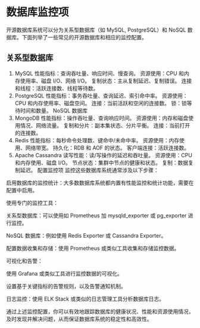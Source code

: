# 数据库监控项

开源数据库系统可以分为关系型数据库（如 MySQL, PostgreSQL）和 NoSQL 数据库。下面列举了一些常见的开源数据库和相应的监控配置。

## 关系型数据库

1. MySQL
性能指标：查询吞吐量、响应时间、慢查询。
资源使用：CPU 和内存使用率、磁盘 I/O、网络 I/O。
复制状态：主从复制延迟、复制错误。
连接和线程：活跃连接数、线程等待数。
2. PostgreSQL
性能指标：事务吞吐量、查询延迟、索引命中率。
资源使用：CPU 和内存使用率、磁盘空间。
连接：当前活跃和空闲的连接数。
锁：锁等待时间和数量。
NoSQL 数据库
3. MongoDB
性能指标：操作吞吐量、查询响应时间。
资源使用：内存和磁盘使用情况、网络流量。
复制和分片：副本集状态、分片平衡。
连接：当前打开的连接数。
4. Redis
性能指标：每秒命令处理数、键命中/未命中率。
资源使用：内存使用、网络带宽。
持久化：RDB 和 AOF 的状态。
客户端连接：活跃连接数。
5. Apache Cassandra
读写性能：读/写操作的延迟和吞吐量。
资源使用：CPU 和内存使用、磁盘 I/O。
节点状态：集群中节点的健康和状态。
复制：数据复制延迟。
配置监控项
监控这些数据库系统通常涉及以下步骤：

启用数据库的监控统计：大多数数据库系统都内置有性能监控和统计功能，需要在配置中启用。

使用专门的监控工具：

关系型数据库：可以使用如 Prometheus 加 mysqld\_exporter 或 pg\_exporter 进行监控。

NoSQL 数据库：例如使用 Redis Exporter 或 Cassandra Exporter。

配置数据收集和存储：使用 Prometheus 或类似工具收集和存储监控数据。

可视化和告警：

使用 Grafana 或类似工具进行监控数据的可视化。

设置基于关键指标的告警规则，以及告警通知机制。

日志监控：使用 ELK Stack 或类似的日志管理工具分析数据库日志。

通过上述监控配置，你可以有效地跟踪数据库的健康状况、性能和资源使用情况，及时发现并解决问题，从而保证数据库系统的稳定性和高效性。
